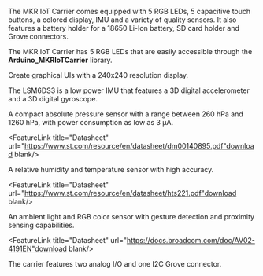 <FeatureDescription>

The MKR IoT Carrier comes equipped with 5 RGB LEDs, 5 capacitive touch buttons, a colored display, IMU and a variety of quality sensors. It also features a battery holder for a 18650 Li-Ion battery, SD card holder and Grove connectors.

</FeatureDescription>

<FeatureList>

<Feature title="RGB LEDs" image="led">

The MKR IoT Carrier has 5 RGB LEDs that are easily accessible through the **Arduino_MKRIoTCarrier** library.

</Feature>

<Feature title="Rounded 1.3” TFT Display" image="configurability">

Create graphical UIs with a 240x240 resolution display.

</Feature>


<Feature title="LSM6DS3" image="imu">

The LSM6DS3 is a low power IMU that features a 3D digital accelerometer and a 3D digital gyroscope. 

<FeatureLink title="Datasheet" url="https://www.st.com/resource/en/datasheet/lsm6ds3.pdf" download blank/>
</Feature>

<Feature title="LPS22HB" image="pressure-sensor">
A compact absolute pressure sensor with a range between 260 hPa and 1260 hPa, with power consumption as low as 3 μA.

<FeatureLink title="Datasheet" url="https://www.st.com/resource/en/datasheet/dm00140895.pdf"download blank/>
</Feature>

<Feature title="HTS221" image="temperature-sensor">
A relative humidity and temperature sensor with high accuracy.

<FeatureLink title="Datasheet" url="https://www.st.com/resource/en/datasheet/hts221.pdf"download blank/>
</Feature>

<Feature title="APDS-9960" image="color-sensor">

An ambient light and RGB color sensor with gesture detection and proximity sensing capabilities. 

<FeatureLink title="Datasheet" url="https://docs.broadcom.com/doc/AV02-4191EN"download blank/>
</Feature>

<Feature title="3x Grove connectors" image="connection">

The carrier features two analog I/O and one I2C Grove connector. 

</Feature>


</FeatureList>